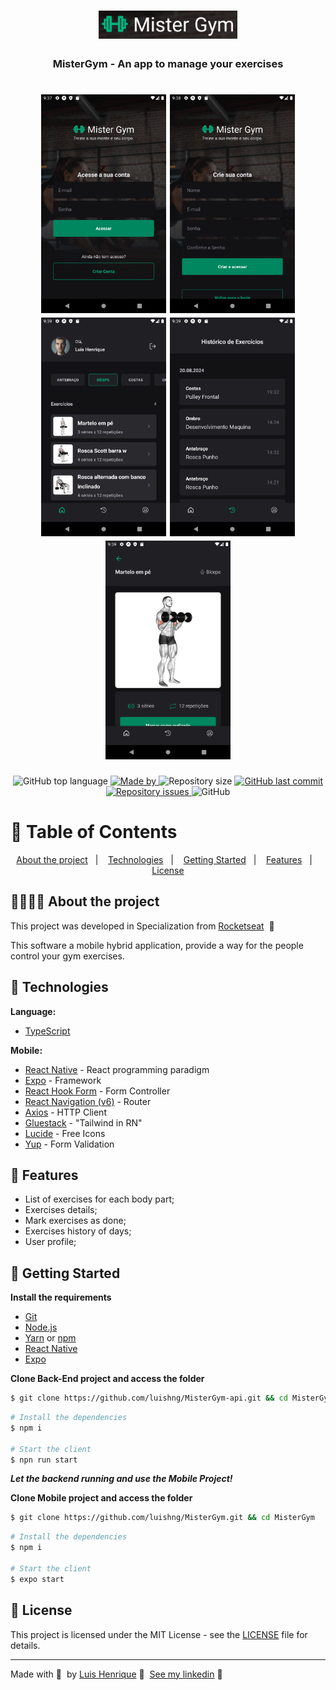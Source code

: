 <h1 align="center">
  <img src=".github/logo.png" alt="Logo">
</h1>

<h3 align="center">
  MisterGym - An app to manage your exercises
</h3>

<h1 align="center">
  <img width="200px" height="350px" src=".github/Screenshot_1.png" alt="SignIn">
  <img width="200px" height="350px"src=".github/Screenshot_2.png" alt="SignUp">
  <img width="200px" height="350px"src=".github/Screenshot_3.png" alt="Exercises">
  <img width="200px" height="350px"src=".github/Screenshot_4.png" alt="History">
  <imgwidth="200px" height="350px"src=".github/Screenshot_5.png" alt="Profile">
  <img width="200px" height="350px"src=".github/Screenshot_6.png" alt="Exercise Detail">
</h1>

<p align="center">
  <img alt="GitHub top language" src="https://img.shields.io/github/languages/top/luishng/MisterGym?color=00875F">

  <a href="https://www.linkedin.com/in/luishng/">
    <img alt="Made by" src="https://img.shields.io/badge/made%20by-Luis%20Henrique-00875F">
  </a>

  <img alt="Repository size" src="https://img.shields.io/github/repo-size/luishng/MisterGym?color=00875F">

  <a href="https://github.com/luishng/MisterGym/commits/main">
    <img alt="GitHub last commit" src="https://img.shields.io/github/last-commit/luishng/MisterGym?color=00875F">
  </a>

  <a href="https://github.com/luishng/MisterGym/issues">
    <img alt="Repository issues" src="https://img.shields.io/github/issues/luishng/MisterGym?color=00875F">
  </a>

  <img alt="GitHub" src="https://img.shields.io/github/license/luishng/MisterGym?color=00875F">
</p>

# :pushpin: Table of Contents

<p align="center">
  <a href="#recycle-about-the-project">About the project</a>&nbsp;&nbsp;&nbsp;|&nbsp;&nbsp;&nbsp;
  <a href="#-technologies">Technologies</a>&nbsp;&nbsp;&nbsp;|&nbsp;&nbsp;&nbsp;
  <a href="#-getting-started">Getting Started</a>&nbsp;&nbsp;&nbsp;|&nbsp;&nbsp;&nbsp;
  <a href="#-features">Features</a>&nbsp;&nbsp;&nbsp;|&nbsp;&nbsp;&nbsp;
  <a href="#-license">License</a>
</p>

## 🏋🏽💪🏼 About the project

This project was developed in Specialization from [Rocketseat](https://rocketseat.com.br/) &nbsp;🚀

This software a mobile hybrid application, provide a way for the people control your gym exercises.

## 🚀 Technologies

**Language:**

- [TypeScript](https://www.typescriptlang.org/)

**Mobile:**

- [React Native](https://reactnative.dev/) - React programming paradigm
- [Expo](https://docs.expo.io/) - Framework
- [React Hook Form](https://react-hook-form.com/) - Form Controller
- [React Navigation (v6)](https://reactnavigation.org/) - Router
- [Axios](https://axios-http.com/) - HTTP Client
- [Gluestack](https://gluestack.io/) - "Tailwind in RN"
- [Lucide](https://lucide.dev/) - Free Icons
- [Yup](https://www.npmjs.com/package/yup) - Form Validation

## 🔗 Features

- List of exercises for each body part;
- Exercises details;
- Mark exercises as done;
- Exercises history of days;
- User profile;

## 🏁 Getting Started

**Install the requirements**

- [Git](https://git-scm.com/)
- [Node.js](https://nodejs.org/en/)
- [Yarn](https://classic.yarnpkg.com/) or [npm](https://www.npmjs.com/)
- [React Native](https://reactnative.dev/)
- [Expo](https://docs.expo.io/)

**Clone Back-End project and access the folder**

```bash
$ git clone https://github.com/luishng/MisterGym-api.git && cd MisterGym-api
```

```bash
# Install the dependencies
$ npm i

# Start the client
$ npn run start
```

**_Let the backend running and use the Mobile Project!_**

**Clone Mobile project and access the folder**

```bash
$ git clone https://github.com/luishng/MisterGym.git && cd MisterGym
```

```bash
# Install the dependencies
$ npm i

# Start the client
$ expo start
```

## 📝 License

This project is licensed under the MIT License - see the [LICENSE](LICENSE) file for details.

---

Made with 💜&nbsp; by [Luis Henrique](https://github.com/luishng) 👋 &nbsp;[See my linkedin](https://www.linkedin.com/in/luishng/) 👷
